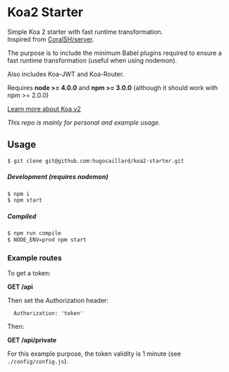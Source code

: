 # Koa2 Starter

Simple Koa 2 starter with fast runtime transformation.  
Inspired from [CoralSH/server](https://github.com/CoralSH/server).

The purpose is to include the minimum Babel plugins required to ensure a fast runtime transformation (useful when using nodemon).

Also includes Koa-JWT and Koa-Router.

Requires **node >= 4.0.0** and **npm >= 3.0.0** (although it should work with npm >= 2.0.0)

[Learn more about Koa v2](https://github.com/koajs/koa/issues/533)

*This repo is mainly for personal and example usage.*

## Usage

```sh
$ git clone git@github.com:hugocaillard/koa2-starter.git
```

##### Development (requires nodemon)

```sh
$ npm i
$ npm start
```

##### Compiled

```sh
$ npm run compile
$ NODE_ENV=prod npm start
```

### Example routes

To get a token:

**GET /api**

Then set the Authorization header:

```
  Authorization: 'token'
```

Then:

**GET /api/private**

For this example purpose, the token validity is 1 minute (see `./config/config.js`).
